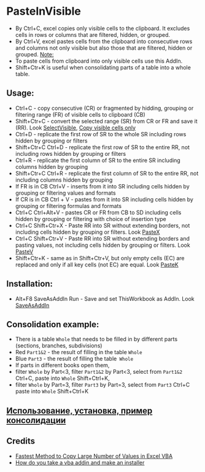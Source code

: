 # PasteInVisible
* By Ctrl+C, excel copies only visible cells to the clipboard. It excludes cells in rows or columns that are filtered, hidden, or grouped.
* By Ctrl+V, excel pastes cells from the clipboard into consecutive rows and columns not only visible but also those that are filtered, hidden or grouped. [Note:](https://support.microsoft.com/en-us/office/copy-visible-cells-only-6e3a1f01-2884-4332-b262-8b814412847e#:~:text=Note%3A%C2%A0Excel%20pastes%20the%20copied%20data%20into%20consecutive%20rows%20or%20columns.)
* To paste cells from clipboard into only visible cells use this AddIn.
* Shift+Ctr+K is useful when consolidating parts of a table into a whole table.
## Usage: 
* Ctrl+C - copy consecutive (CR) or fragmented by hidding, grouping or filtering range (FR) of visible cells to clipboard (CB)
* Shift+Ctr+C - convert the selected range (SR) from CR or FR and save it (RR). Look [SelectVisible](https://github.com/abakum/PasteInVisible/blob/main/PasteInVisible.bas#:~:text=Sub%20SelectVisible(Optional%20hide_from_Macros_dialog_box%20As%20Boolean)), [Copy visible cells only](https://support.microsoft.com/en-us/office/copy-visible-cells-only-6e3a1f01-2884-4332-b262-8b814412847e)
* Ctrl+D - replicate the first row of SR to the whole SR including rows hidden by grouping or filters
* Shift+Ctr+C Ctrl+D - replicate the first row of SR to the entire RR, not including rows hidden by grouping or filters
* Ctrl+R - replicate the first column of SR to the entire SR including columns hidden by grouping
* Shift+Ctr+C Ctrl+R - replicate the first column of SR to the entire RR, not including columns hidden by grouping
* If FR is in CB Ctrl+V - inserts from it into SR including cells hidden by grouping or filtering values and formats
* If CR is in CB Ctrl + V - pastes from it into SR including cells hidden by grouping or filtering formulas and formats
* Ctrl+C Ctrl+Alt+V - pastes CR or FR from CB to SD including cells hidden by grouping or filtering with choice of insertion type
* Ctrl+C Shift+Ctr+X - Paste RR into SR without extending borders, not including cells hidden by grouping or filters. Look [PasteX](https://github.com/abakum/PasteInVisible/blob/main/PasteInVisible.bas#:~:text=Sub%20PasteX(Optional%20val%20As%20Boolean%20%3D%20False%2C%20Optional%20key%20As%20Boolean%20%3D%20False))
* Ctrl+C Shift+Ctr+V - Paste RR into SR without extending borders and pasting values, not including cells hidden by grouping or filters. Look [PasteV](https://github.com/abakum/PasteInVisible/blob/main/PasteInVisible.bas#L37)
* Shift+Ctr+K -  same as in Shift+Ctr+V, but only empty cells (EC) are replaced and only if all key cells (not EC) are equal. Look [PasteK](https://github.com/abakum/PasteInVisible/blob/main/PasteInVisible.bas#L43)
## Installation:
* Alt+F8 SaveAsAddIn Run - Save and set ThisWorkbook as AddIn. Look [SaveAsAddIn](https://github.com/abakum/PasteInVisible/blob/main/PasteInVisible.bas#L207)
## Сonsolidation example:
* There is a table `Whole` that needs to be filled in by different parts (sections, branches, subdivisions)
* Red `Part1&2` - the result of filling in the table `Whole`
* Blue `Part3` - the result of filling the table` Whole`
* If parts in different books open them,
* filter `Whole` by Part<3, filter `Part1&2` by Part<3, select from `Part1&2` Ctrl+C, paste into `Whole` Shift+Ctrl+K,
* filter `Whole` by Part=3, filter `Part3` by Part=3, select from `Part3` Ctrl+C paste into `Whole` Shift+Ctrl+K
## [Использование, установка, пример консолидации](https://github.com/abakum/PasteInVisible/blob/master/usage.rus.txt)
## Credits
* [Fastest Method to Copy Large Number of Values in Excel VBA](https://stackoverflow.com/questions/36272285/fastest-method-to-copy-large-number-of-values-in-excel-vba)
* [How do you take a vba addin and make an installer](https://stackoverflow.com/questions/18397251/how-do-you-take-a-vba-addin-and-make-an-installer)
